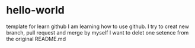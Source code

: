 # hello-world
template for learn github
I am learning how to use github.
I try to creat new branch, pull request and merge by myself
I want to delet one setence from the original README.md
